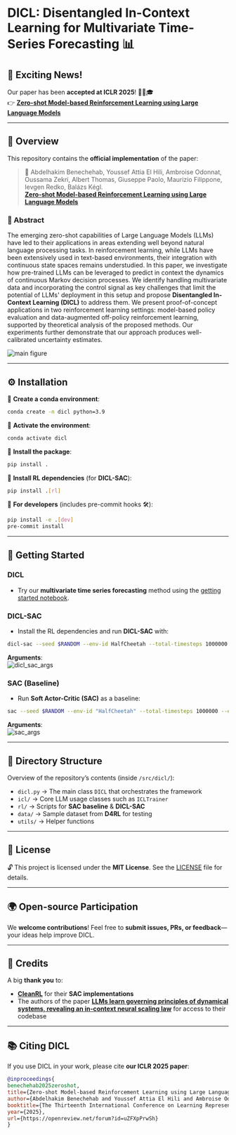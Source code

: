 
# DICL: Disentangled In-Context Learning for Multivariate Time-Series Forecasting 📊  

## 🚀 **Exciting News!**  
Our paper has been **accepted at ICLR 2025**! 🎉📄🎓  
👉 **[Zero-shot Model-based Reinforcement Learning using Large Language Models](https://openreview.net/forum?id=uZFXpPrwSh)**  

---

## 📝 Overview  
This repository contains the **official implementation** of the paper:  

> 📖 Abdelhakim Benechehab, Youssef Attia El Hili, Ambroise Odonnat, Oussama Zekri, Albert Thomas, Giuseppe Paolo, Maurizio Filippone, Ievgen Redko, Balázs Kégl.  
> **[Zero-shot Model-based Reinforcement Learning using Large Language Models](https://openreview.net/forum?id=uZFXpPrwSh)**  

### 📌 Abstract  
The emerging zero-shot capabilities of Large Language Models (LLMs) have led to their applications in areas extending well beyond natural language processing tasks. In reinforcement learning, while LLMs have been extensively used in text-based environments, their integration with continuous state spaces remains understudied. In this paper, we investigate how pre-trained LLMs can be leveraged to predict in context the dynamics of continuous Markov decision processes. We identify handling multivariate data and incorporating the control signal as key challenges that limit the potential of LLMs' deployment in this setup and propose **Disentangled In-Context Learning (DICL)** to address them. We present proof-of-concept applications in two reinforcement learning settings: model-based policy evaluation and data-augmented off-policy reinforcement learning, supported by theoretical analysis of the proposed methods. Our experiments further demonstrate that our approach produces well-calibrated uncertainty estimates.

![main figure](figures/main_figure_for_repo.PNG)  

---

## ⚙️ Installation  

🔹 **Create a conda environment**:  
```bash
conda create -n dicl python=3.9
```  
🔹 **Activate the environment**:  
```bash
conda activate dicl
```  
🔹 **Install the package**:  
```bash
pip install .
```  
🔹 **Install RL dependencies** (for **DICL-SAC**):  
```bash
pip install .[rl]
```  
🔹 **For developers** (includes pre-commit hooks 🛠️):  
```bash
pip install -e .[dev]
pre-commit install
```  

---

## 🚀 Getting Started  

### **DICL**  
- Try our **multivariate time series forecasting** method using the [getting started notebook](getting_started.ipynb).  

### **DICL-SAC**  
- Install the RL dependencies and run **DICL-SAC** with:  
```bash
dicl-sac --seed $RANDOM --env-id HalfCheetah --total-timesteps 1000000 --exp_name "test_5p_vicl" --batch_size 128 --llm_batch_size 7 --llm_learning_frequency 256 --context_length 500 --interact_every 1000 --learning_starts 5000 --llm_learning_starts 10000 --llm_model 'meta-llama/Llama-3.2-1B' --method 'vicl'
```  
**Arguments**:  
![dicl_sac_args](figures/dicl_sac_args.PNG)  

### **SAC (Baseline)**  
- Run **Soft Actor-Critic (SAC)** as a baseline:  
```bash
sac --seed $RANDOM --env-id "HalfCheetah" --total-timesteps 1000000 --exp_name "test_baseline" --interact_every 1000 --batch_size 128 --learning_starts 5000
```  
**Arguments**:  
![sac_args](figures/sac_args.PNG)  

---

## 📂 Directory Structure  

Overview of the repository’s contents (inside `/src/dicl/`):  

- `dicl.py` → The main class `DICL` that orchestrates the framework
- `icl/` → Core LLM usage classes such as `ICLTrainer` 
- `rl/` → Scripts for **SAC baseline** & **DICL-SAC** 
- `data/` → Sample dataset from **D4RL** for testing
- `utils/` → Helper functions

---

## 📜 License  

🔓 This project is licensed under the **MIT License**. See the [LICENSE](LICENSE) file for details.  

---

## 🌍 Open-source Participation  

We **welcome contributions**!
Feel free to **submit issues, PRs, or feedback**—your ideas help improve DICL. 

---

## 🙏 Credits  

A big **thank you** to:  

- **[CleanRL](https://github.com/vwxyzjn/cleanrl)** for their **SAC implementations** 
- The authors of the paper **[LLMs learn governing principles of dynamical systems, revealing an in-context neural scaling law](https://github.com/AntonioLiu97/llmICL)** for access to their codebase

---

## 📚 Citing DICL  

If you use DICL in your work, please cite **our ICLR 2025 paper**:  

```bibtex
@inproceedings{
benechehab2025zeroshot,
title={Zero-shot Model-based Reinforcement Learning using Large Language Models},
author={Abdelhakim Benechehab and Youssef Attia El Hili and Ambroise Odonnat and Oussama Zekri and Albert Thomas and Giuseppe Paolo and Maurizio Filippone and Ievgen Redko and Bal{\'a}zs K{\'e}gl},
booktitle={The Thirteenth International Conference on Learning Representations},
year={2025},
url={https://openreview.net/forum?id=uZFXpPrwSh}
}
```
